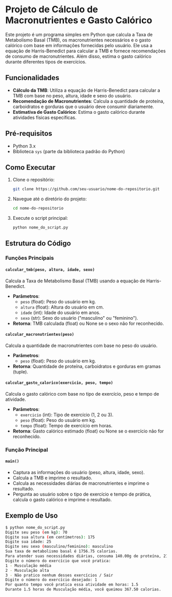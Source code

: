 # Projeto de Cálculo de Macronutrientes e Gasto Calórico

Este projeto é um programa simples em Python que calcula a Taxa de Metabolismo Basal (TMB), os macronutrientes necessários e o gasto calórico com base em informações fornecidas pelo usuário. Ele usa a equação de Harris-Benedict para calcular a TMB e fornece recomendações de consumo de macronutrientes. Além disso, estima o gasto calórico durante diferentes tipos de exercícios.

## Funcionalidades

- **Cálculo da TMB**: Utiliza a equação de Harris-Benedict para calcular a TMB com base no peso, altura, idade e sexo do usuário.
- **Recomendação de Macronutrientes**: Calcula a quantidade de proteína, carboidratos e gorduras que o usuário deve consumir diariamente.
- **Estimativa de Gasto Calórico**: Estima o gasto calórico durante atividades físicas específicas.

## Pré-requisitos

- Python 3.x
- Biblioteca `sys` (parte da biblioteca padrão do Python)

## Como Executar

1. Clone o repositório:
    ```bash
    git clone https://github.com/seu-usuario/nome-do-repositorio.git
    ```

2. Navegue até o diretório do projeto:
    ```bash
    cd nome-do-repositorio
    ```

3. Execute o script principal:
    ```bash
    python nome_do_script.py
    ```

## Estrutura do Código

### Funções Principais

#### `calcular_tmb(peso, altura, idade, sexo)`

Calcula a Taxa de Metabolismo Basal (TMB) usando a equação de Harris-Benedict.

- **Parâmetros**:
  - `peso` (float): Peso do usuário em kg.
  - `altura` (float): Altura do usuário em cm.
  - `idade` (int): Idade do usuário em anos.
  - `sexo` (str): Sexo do usuário ("masculino" ou "feminino").
- **Retorna**: TMB calculada (float) ou None se o sexo não for reconhecido.

#### `calcular_macronutrientes(peso)`

Calcula a quantidade de macronutrientes com base no peso do usuário.

- **Parâmetros**:
  - `peso` (float): Peso do usuário em kg.
- **Retorna**: Quantidade de proteína, carboidratos e gorduras em gramas (tuple).

#### `calcular_gasto_calorico(exercicio, peso, tempo)`

Calcula o gasto calórico com base no tipo de exercício, peso e tempo de atividade.

- **Parâmetros**:
  - `exercicio` (int): Tipo de exercício (1, 2 ou 3).
  - `peso` (float): Peso do usuário em kg.
  - `tempo` (float): Tempo de exercício em horas.
- **Retorna**: Gasto calórico estimado (float) ou None se o exercício não for reconhecido.

### Função Principal

#### `main()`

- Captura as informações do usuário (peso, altura, idade, sexo).
- Calcula a TMB e imprime o resultado.
- Calcula as necessidades diárias de macronutrientes e imprime o resultado.
- Pergunta ao usuário sobre o tipo de exercício e tempo de prática, calcula o gasto calórico e imprime o resultado.

## Exemplo de Uso

```bash
$ python nome_do_script.py
Digite seu peso (em kg): 70
Digite sua altura (em centímetros): 175
Digite sua idade: 25
Digite seu sexo (masculino/feminino): masculino
Sua taxa de metabolismo basal é 1756.75 calorias.
Para atender suas necessidades diárias, consuma 140.00g de proteína, 210.00g de carboidratos e 35.00g de gordura.
Digite o número do exercício que você pratica:
1 - Musculação média
2 - Musculação alta
3 - Não pratico nenhum desses exercícios / Sair
Digite o número do exercício desejado: 1
Por quanto tempo você pratica essa atividade em horas: 1.5
Durante 1.5 horas de Musculação média, você queimou 367.50 calorias.
